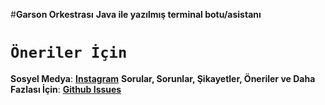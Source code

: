 #**Garson Orkestrası**
**Java ile yazılmış terminal botu/asistanı**
# **`Öneriler İçin`**
**Sosyel Medya**:
[**Instagram**](https://www.instagram.com/desto.00/)
**Sorular, Sorunlar, Şikayetler, Öneriler ve Daha Fazlası İçin**:
[**Github Issues**](https://github.com/DESTO2000/GO-GarsonOrkestras-/issues)
